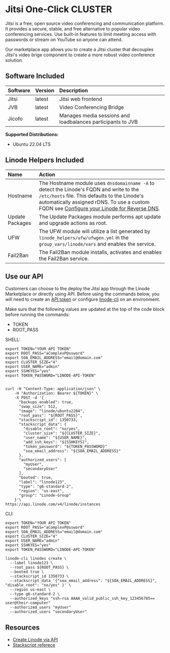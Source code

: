 # Jitsi One-Click CLUSTER

Jitsi is a free, open source video conferencing and communication platform. It provides a secure, stable, and free alternative to popular video conferencing services. Use built-in features to limit meeting access with passwords or stream on YouTube so anyone can attend. 

Our marketplace app allows you to create a Jitsi cluster that decouples Jitsi's video brige component to create a more robust video conference solution.

## Software Included

| Software  | Version   | Description   |
| :---      | :----     | :---          |
| Jitsi    | latest    | Jitsi web frontend |
| JVB      | latest    | Video Conferencing Bridge |
| Jicofo   | latest    | Manages media sessions and loadbalances participants to JVB |


**Supported Distributions:**

- Ubuntu 22.04 LTS

## Linode Helpers Included

| Name  | Action  |
| :---  | :---    |
| Hostname   | The Hostname module uses `dnsdomainname -A` to detect the Linode's FQDN and write to the `/etc/hosts` file. This defaults to the Linode's automatically assigned rDNS. To use a custom FQDN see [Configure your Linode for Reverse DNS](https://www.linode.com/docs/guides/configure-your-linode-for-reverse-dns/).  |
| Update Packages   | The Update Packages module performs apt update and upgrade actions as root.  |
| UFW   | The UFW module will utilize a list generated by `linode_helpers/ufw/ufwgen.yml` in the `group_vars/linode/vars` and enables the service.  |
| Fail2Ban   | The Fail2Ban module installs, activates and enables the Fail2Ban service.  |

## Use our API

Customers can choose to the deploy the Jitsi app through the Linode Marketplace or directly using API. Before using the commands below, you will need to create an [API token](https://www.linode.com/docs/products/tools/linode-api/get-started/#create-an-api-token) or configure [linode-cli](https://www.linode.com/products/cli/) on an environment.

Make sure that the following values are updated at the top of the code block before running the commands:
- TOKEN
- ROOT_PASS

SHELL:
```
export TOKEN="YOUR API TOKEN"
export ROOT_PASS="aComplexP@ssword"
export SOA_EMAIL_ADDRESS="email@domain.com"
export CLUSTER_SIZE="4"
export USER_NAME="admin"
export SSHKYES="yes"
export TOKEN_PASSWORD="LINODE-API-TOKEN"


curl -H "Content-Type: application/json" \
    -H "Authorization: Bearer ${TOKEN}" \
    -X POST -d '{
      "backups_enabled": true,
      "swap_size": 512,
      "image": "linode/ubuntu2204",
      "root_pass": "${ROOT_PASS}",
      "stackscript_id": 1350733,
      "stackscript_data": {
        "disable_root": "no/yes",
        "cluster_size": "${CLUSTER_SIZE}",
        "user_name": "${USER_NAME}",
        "add_ssh_keys": "${SSHKEYS}",
        "token_password": "${TOKEN_PASSWORD}"
        "soa_email_address": "${SOA_EMAIL_ADDRESS}"
      },
      "authorized_users": [
        "myUser",
        "secondaryUser"
      ],
      "booted": true,
      "label": "linode123",
      "type": "g6-standard-2",
      "region": "us-east",
      "group": "Linode-Group"
    }'\
https://api.linode.com/v4/linode/instances
```

CLI:
```
export TOKEN="YOUR API TOKEN"
export ROOT_PASS="aComplexP@ssword"
export SOA_EMAIL_ADDRESS="email@domain.com"
export CLUSTER_SIZE="4"
export USER_NAME="admin"
export SSHKYES="yes"
export TOKEN_PASSWORD="LINODE-API-TOKEN"

linode-cli linodes create \
  --label linode123 \
  --root_pass ${ROOT_PASS} \
  --booted true \
  --stackscript_id 1350733 \
  --stackscript_data '{"soa_email_address": "${SOA_EMAIL_ADDRESS}", "disable_root": "no/yes" }' \
  --region us-east \
  --type g6-standard-2 \
  --authorized_keys "ssh-rsa AAAA_valid_public_ssh_key_123456785== user@their-computer"
  --authorized_users "myUser"
  --authorized_users "secondaryUser"
```

## Resources

- [Create Linode via API](https://www.linode.com/docs/api/linode-instances/#linode-create)
- [Stackscript referece](https://www.linode.com/docs/guides/writing-scripts-for-use-with-linode-stackscripts-a-tutorial/#user-defined-fields-udfs)
